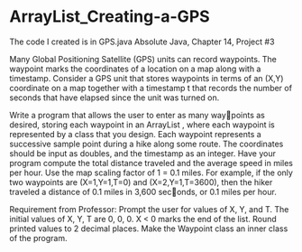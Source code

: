 # ArrayList_Creating-a-GPS

The code I created is in GPS.java
Absolute Java, Chapter 14, Project  #3

Many Global Positioning Satellite (GPS) units can record waypoints. The waypoint 
marks the coordinates of a location on a map along with a timestamp. Consider a 
GPS unit that stores waypoints in terms of an (X,Y) coordinate on a map together 
with a timestamp t that records the number of seconds that have elapsed since the 
unit was turned on. 

Write a program that allows the user to enter as many waypoints as desired, storing each waypoint in an ArrayList , where each waypoint is 
represented by a class that you design. Each waypoint represents a successive sample 
point during a hike along some route. The coordinates should be input as doubles,
and the timestamp as an integer. Have your program compute the total distance 
traveled and the average speed in miles per hour. Use the map scaling factor of 
1 = 0.1 miles. For example, if the only two waypoints are (X=1,Y=1,T=0) and 
(X=2,Y=1,T=3600), then the hiker traveled a distance of 0.1 miles in 3,600 seconds, or 0.1 miles per hour. 

Requirement from Professor:
Prompt the user for values of X, Y, and T. The initial values of
X, Y, T are 0, 0, 0.
X < 0 marks the end of the list. 
Round printed values to 2 decimal places.
Make the Waypoint class an inner class of the program.
